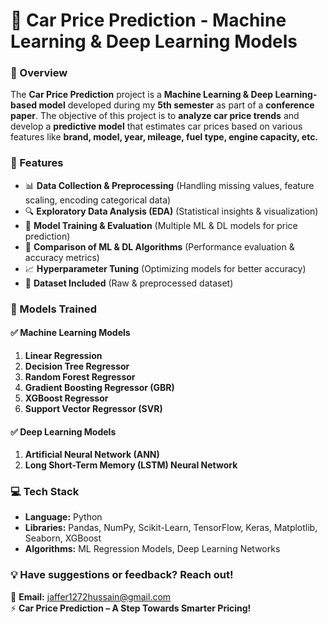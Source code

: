 # 🚗 Car Price Prediction - Machine Learning & Deep Learning Models  

### 📌 Overview  
The **Car Price Prediction** project is a **Machine Learning & Deep Learning-based model** developed during my **5th semester** as part of a **conference paper**. The objective of this project is to **analyze car price trends** and develop a **predictive model** that estimates car prices based on various features like **brand, model, year, mileage, fuel type, engine capacity, etc.**  

### 🎯 Features  
- 📊 **Data Collection & Preprocessing** (Handling missing values, feature scaling, encoding categorical data)  
- 🔍 **Exploratory Data Analysis (EDA)** (Statistical insights & visualization)  
- 🤖 **Model Training & Evaluation** (Multiple ML & DL models for price prediction)  
- 🔬 **Comparison of ML & DL Algorithms** (Performance evaluation & accuracy metrics)  
- 📈 **Hyperparameter Tuning** (Optimizing models for better accuracy)  
- 📂 **Dataset Included** (Raw & preprocessed dataset)  

### 🧠 Models Trained  
#### ✅ **Machine Learning Models**  
1. **Linear Regression**  
2. **Decision Tree Regressor**  
3. **Random Forest Regressor**  
4. **Gradient Boosting Regressor (GBR)**  
5. **XGBoost Regressor**  
6. **Support Vector Regressor (SVR)**  

#### ✅ **Deep Learning Models**  
1. **Artificial Neural Network (ANN)**  
2. **Long Short-Term Memory (LSTM) Neural Network**  

### 💻 Tech Stack  
- **Language:** Python  
- **Libraries:** Pandas, NumPy, Scikit-Learn, TensorFlow, Keras, Matplotlib, Seaborn, XGBoost  
- **Algorithms:** ML Regression Models, Deep Learning Networks  


### 💡 Have suggestions or feedback? Reach out!  
📧 **Email:** jaffer1272hussain@gmail.com  
⚡ **Car Price Prediction – A Step Towards Smarter Pricing!**  

